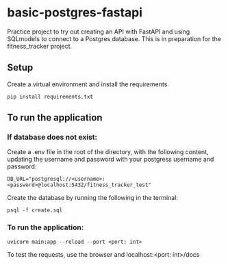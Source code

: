 # basic-postgres-fastapi

Practice project to try out creating an API with FastAPI and using SQLmodels to connect to a Postgres database. This is in preparation for the fitness_tracker project.

## Setup

Create a virtual environment and install the requirements

```pip install requirements.txt```

## To run the application

### If database does not exist:

Create a .env file in the root of the directory, with the following content, updating the username and password with your postgress username and password:

```DB_URL="postgresql://<username>:<password>@localhost:5432/fitness_tracker_test"```

Create the database by running the following in the terminal:

```psql -f create.sql```

### To run the application:

```uvicorn main:app --reload --port <port: int>```

To test the requests, use the browser and localhost:<port: int>/docs
